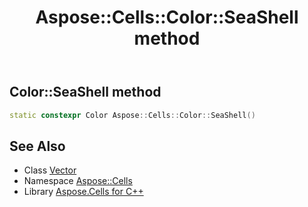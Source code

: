 ﻿---
title: Aspose::Cells::Color::SeaShell method
linktitle: SeaShell
second_title: Aspose.Cells for C++ API Reference
description: 'How to use SeaShell method of Aspose::Cells::Color class in C++.'
type: docs
weight: 13200
url: /cpp/aspose.cells/color/seashell/
---
## Color::SeaShell method




```cpp
static constexpr Color Aspose::Cells::Color::SeaShell()
```

## See Also

* Class [Vector](../../vector/)
* Namespace [Aspose::Cells](../../)
* Library [Aspose.Cells for C++](../../../)
